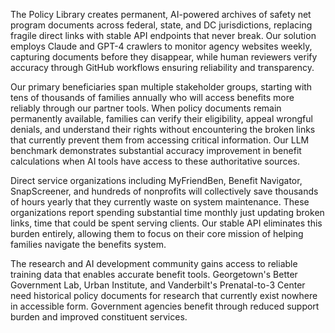 The Policy Library creates permanent, AI-powered archives of safety net program documents across federal, state, and DC jurisdictions, replacing fragile direct links with stable API endpoints that never break. Our solution employs Claude and GPT-4 crawlers to monitor agency websites weekly, capturing documents before they disappear, while human reviewers verify accuracy through GitHub workflows ensuring reliability and transparency.

Our primary beneficiaries span multiple stakeholder groups, starting with tens of thousands of families annually who will access benefits more reliably through our partner tools. When policy documents remain permanently available, families can verify their eligibility, appeal wrongful denials, and understand their rights without encountering the broken links that currently prevent them from accessing critical information. Our LLM benchmark demonstrates substantial accuracy improvement in benefit calculations when AI tools have access to these authoritative sources.

Direct service organizations including MyFriendBen, Benefit Navigator, SnapScreener, and hundreds of nonprofits will collectively save thousands of hours yearly that they currently waste on system maintenance. These organizations report spending substantial time monthly just updating broken links, time that could be spent serving clients. Our stable API eliminates this burden entirely, allowing them to focus on their core mission of helping families navigate the benefits system.

The research and AI development community gains access to reliable training data that enables accurate benefit tools. Georgetown's Better Government Lab, Urban Institute, and Vanderbilt's Prenatal-to-3 Center need historical policy documents for research that currently exist nowhere in accessible form. Government agencies benefit through reduced support burden and improved constituent services.